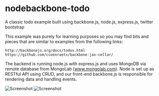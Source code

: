 nodebackbone-todo
=================

A classic todo example built using backbone.js, node.js, express.js, twitter bootstrap

This example was purely for learning purposes so you may find bits and pieces that are similar to examples from
the following links:

    http://backbonejs.org/docs/todos.html
    https://github.com/ccoenraets/backbone-jax-cellar/
    

The backend is running node.js with express.js and uses MongoDB via remote database from MongoLab (www.mongolab.com).
Node is set up as RESTful API using CRUD, and our front-end backbone.js is responsible for rendering data and handling events.

![Screenshot](http://imgur.com/ugAwA78.png?raw=true)
![Screenshot](http://i.imgur.com/7yJxC7L.png?raw=true)



